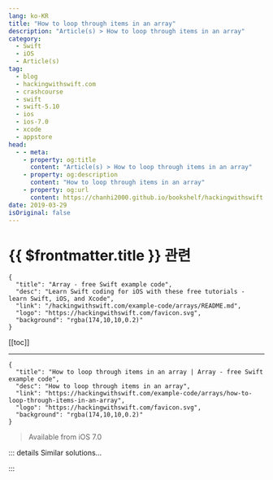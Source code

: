```yaml
---
lang: ko-KR
title: "How to loop through items in an array"
description: "Article(s) > How to loop through items in an array"
category:
  - Swift
  - iOS
  - Article(s)
tag: 
  - blog
  - hackingwithswift.com
  - crashcourse
  - swift
  - swift-5.10
  - ios
  - ios-7.0
  - xcode
  - appstore
head:
  - - meta:
    - property: og:title
      content: "Article(s) > How to loop through items in an array"
    - property: og:description
      content: "How to loop through items in an array"
    - property: og:url
      content: https://chanhi2000.github.io/bookshelf/hackingwithswift.com/example-code/arrays/how-to-loop-through-items-in-an-array.html
date: 2019-03-29
isOriginal: false
---
```


# {{ $frontmatter.title }} 관련

```component VPCard
{
  "title": "Array - free Swift example code",
  "desc": "Learn Swift coding for iOS with these free tutorials - learn Swift, iOS, and Xcode",
  "link": "/hackingwithswift.com/example-code/arrays/README.md",
  "logo": "https://hackingwithswift.com/favicon.svg",
  "background": "rgba(174,10,10,0.2)"
}
```

[[toc]]

---

```component VPCard
{
  "title": "How to loop through items in an array | Array - free Swift example code",
  "desc": "How to loop through items in an array",
  "link": "https://hackingwithswift.com/example-code/arrays/how-to-loop-through-items-in-an-array",
  "logo": "https://hackingwithswift.com/favicon.svg",
  "background": "rgba(174,10,10,0.2)"
}
```

> Available from iOS 7.0

<!-- TODO: 작성 -->

<!-- 
Swift offers a selection of ways to loop through an array, but the easiest and fastest is known as fast enumeration and looks like this:

```swift
let array = ["Apples", "Peaches", "Plums"]

for item in array {
    print("Found \(item)")
}
```

That will print "Found Apples", "Found Peaches" then "Found Plums" to the Xcode console. Each time the loop goes around, one item is read from the array and placed into the constant `item` - and note that *is* a constant, so don't try to change it.

-->

::: details Similar solutions…

<!--
/example-code/arrays/how-to-loop-through-an-array-in-reverse">How to loop through an array in reverse 
/example-code/strings/how-to-loop-through-letters-in-a-string">How to loop through letters in a string 
/example-code/language/how-to-loop-over-non-nil-items-in-an-array">How to loop over non-nil items in an array 
/example-code/language/how-to-remove-duplicate-items-from-an-array">How to remove duplicate items from an array 
/example-code/arrays/how-to-enumerate-items-in-an-array">How to enumerate items in an array</a>
-->

:::

